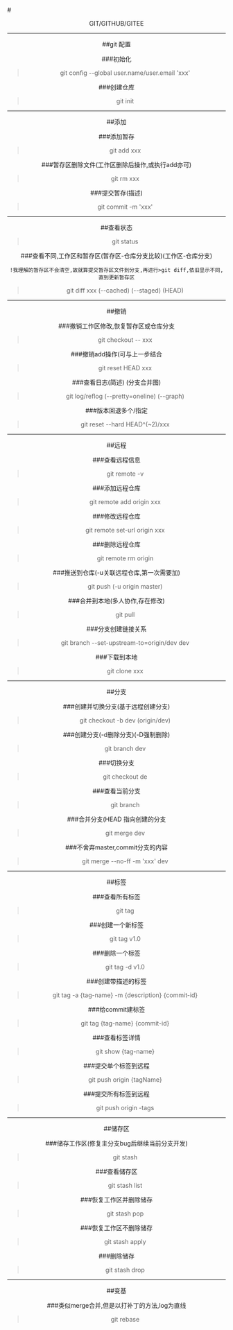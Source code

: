 #<center>GIT/GITHUB/GITEE

***

##git 配置

###初始化
>git config --global user.name/user.email 'xxx'

###创建仓库
>git init

***

##添加

###添加暂存
>git add xxx

###暂存区删除文件(工作区删除后操作,或执行add亦可)
>git rm xxx

###提交暂存(描述)
>git commit -m 'xxx' 

***

##查看状态
>git status

###查看不同,工作区和暂存区(暂存区-仓库分支比较)(工作区-仓库分支)
```
!我理解的暂存区不会清空,故就算提交暂存区文件到分支,再进行>git diff,依旧显示不同,直到更新暂存区
```
>git diff xxx (--cached) (--staged) (HEAD)

***

##撤销

###撤销工作区修改,恢复暂存区或仓库分支
>git checkout -- xxx

###撤销add操作(可与上一步结合
>git reset HEAD xxx

###查看日志(简述) (分支合并图)
>git log/reflog (--pretty=oneline) (--graph)

###版本回退多个/指定
>git reset --hard HEAD^(~2)/xxx

***

##远程

###查看远程信息
>git remote -v

###添加远程仓库
>git remote add origin xxx

###修改远程仓库
>git remote set-url origin xxx

###删除远程仓库
>git remote rm origin

###推送到仓库(-u关联远程仓库,第一次需要加)
>git push (-u origin master)

###合并到本地(多人协作,存在修改)
>git pull

###分支创建链接关系
>git branch --set-upstream-to=origin/dev dev

###下载到本地
>git clone xxx

***

##分支

###创建并切换分支(基于远程创建分支)
>git checkout -b dev (origin/dev)

###创建分支(-d删除分支)(-D强制删除)
>git branch dev

###切换分支
>git checkout de

###查看当前分支
>git branch

###合并分支(HEAD 指向创建的分支
>git merge dev

###不舍弃master,commit分支的内容
>git merge --no-ff -m 'xxx' dev

***

##标签

###查看所有标签
>git tag

###创建一个新标签
>git tag v1.0

###删除一个标签
>git tag -d v1.0

###创建带描述的标签
>git tag -a {tag-name} -m {description} {commit-id}

###给commit建标签
>git tag {tag-name} {commit-id}

###查看标签详情
>git show {tag-name}

###提交单个标签到远程
>git push origin {tagName}

###提交所有标签到远程
>git push origin -tags

***

##储存区

###储存工作区(修复主分支bug后继续当前分支开发)
>git stash

###查看储存区
>git stash list

###恢复工作区并删除储存
>git stash pop

###恢复工作区不删除储存
>git stash apply

###删除储存
>git stash drop

***

##变基

###类似merge合并,但是以打补丁的方法,log为直线
>git rebase